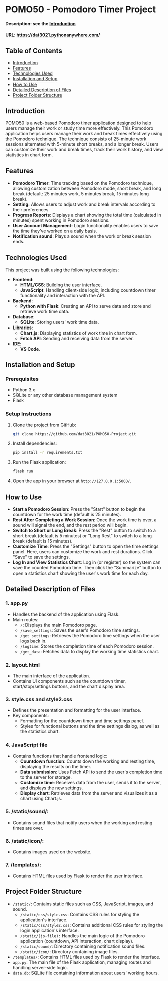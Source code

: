 # POMO50 - Pomodoro Timer Project
#### Description: see the [Introduction](#introduction)
#### URL: https://dat3021.pythonanywhere.com/

## Table of Contents
- [Introduction](#introduction)
- [Features](#features)
- [Technologies Used](#technologies-used)
- [Installation and Setup](#installation-and-setup)
- [How to Use](#how-to-use)
- [Detailed Description of Files](#detailed-description-of-files)
- [Project Folder Structure](#project-folder-structure)


## Introduction
POMO50 is a web-based Pomodoro timer application designed to help users manage their work or study time more effectively. This Pomodoro application helps users manage their work and break times effectively using the Pomodoro technique. The technique consists of 25-minute work sessions alternated with 5-minute short breaks, and a longer break. Users can customize their work and break times, track their work history, and view statistics in chart form.

## Features
- **Pomodoro Timer**: Time tracking based on the Pomodoro technique, allowing customization between Pomodoro mode, short break, and long break (default: 25 minutes work, 5 minutes break, 15 minutes long break).
- **Setting:** Allows users to adjust work and break intervals according to their preferences.
- **Progress Reports**: Displays a chart showing the total time (calculated in minutes) spent working in Pomodoro sessions.
- **User Account Management:** Login functionality enables users to save the time they’ve worked on a daily basis.
- **Notification sound**: Plays a sound when the work or break session ends.

## Technologies Used
This project was built using the following technologies:
- **Frontend**:
    - **HTML/CSS**: Building the user interface.
    - **JavaScript**: Handling client-side logic, including countdown timer functionality and interaction with the API.
- **Backend**:
    - **Python with Flask**: Creating an API to serve data and store and retrieve work time data.
- **Database**:
    - **SQLite**: Storing users' work time data.
- **Libraries**:
    - **Chart.js**: Displaying statistics of work time in chart form.
    - **Fetch API**: Sending and receiving data from the server.
- **IDE**:
    - **VS Code**.

## Installation and Setup

### Prerequisites
- Python 3.x
- SQLite or any other database management system
- Flask

### Setup Instructions

1. Clone the project from GitHub:

    ```bash
    git clone https://github.com/dat3021/POMO50-Project.git
    ```

2. Install dependencies:

    ```bash
    pip install -r requirements.txt
    ```

3. Run the Flask application:

    ```bash
    flask run
    ```

4. Open the app in your browser at `http://127.0.0.1:5000/`.


## How to Use
- **Start a Pomodoro Session**: Press the "Start" button to begin the countdown for the work time (default is 25 minutes).
- **Rest After Completing a Work Session**: Once the work time is over, a sound will signal the end, and the rest period will begin.
- **Switch to Short or Long Break**: Press the "Rest" button to switch to a short break (default is 5 minutes) or "Long Rest" to switch to a long break (default is 15 minutes).
- **Customize Time**: Press the "Settings" button to open the time settings panel. Here, users can customize the work and rest durations. Click "Save" to save the settings.
- **Log In and View Statistics Chart**: Log in (or register) so the system can save the counted Pomodoro time. Then click the "Summarize" button to open a statistics chart showing the user's work time for each day.

## Detailed Description of Files

### 1. **app.py**

- Handles the backend of the application using Flask.
- Main routes:
    - `/`: Displays the main Pomodoro page.
    - `/save_settings`: Saves the user's Pomodoro time settings.
    - `/get_settings`: Retrieves the Pomodoro time settings when the user logs back in.
    - `/logtime`: Stores the completion time of each Pomodoro session.
    - `/get_data`: Fetches data to display the working time statistics chart.

### 2. **layout.html**

- The main interface of the application.
- Contains UI components such as the countdown timer, start/stop/settings buttons, and the chart display area.

### 3. **style.css and style2.css**

- Defines the presentation and formatting for the user interface.
- Key components:
    - Formatting for the countdown timer and time settings panel.
    - Styles for functional buttons and the time settings dialog, as well as the statistics chart.

### 4. **JavaScript file**

- Contains functions that handle frontend logic:
    - **Countdown function**: Counts down the working and resting time, displaying the results on the timer.
    - **Data submission**: Uses Fetch API to send the user's completion time to the server for storage.
    - **Customize time**: Receives data from the user, sends it to the server, and displays the new settings.
    - **Display chart**: Retrieves data from the server and visualizes it as a chart using Chart.js.

### 5. **/static/sound/**:

- Contains sound files that notify users when the working and resting times are over.

### 6. **/static/icon/**:

- Contains images used on the website.

### 7. **/templates/**:

- Contains HTML files used by Flask to render the user interface.

## Project Folder Structure

- `/static/`: Contains static files such as CSS, JavaScript, images, and sound.
    - `/static/css/style.css`: Contains CSS rules for styling the application's interface.
    - `/static/css/style2.css`: Contains additional CSS rules for styling the login application's interface.
    - `/static/(js-file):` Handles the main logic of the Pomodoro application (countdown, API interaction, chart display).
    - `/static/sound/`: Directory containing notification sound files.
    - `/static/icon/`: Directory containing image files.
- `/templates/`: Contains HTML files used by Flask to render the interface.
- `app.py`: The main file of the Flask application, managing routes and handling server-side logic.
- `data.db`: SQLite file containing information about users' working hours.

